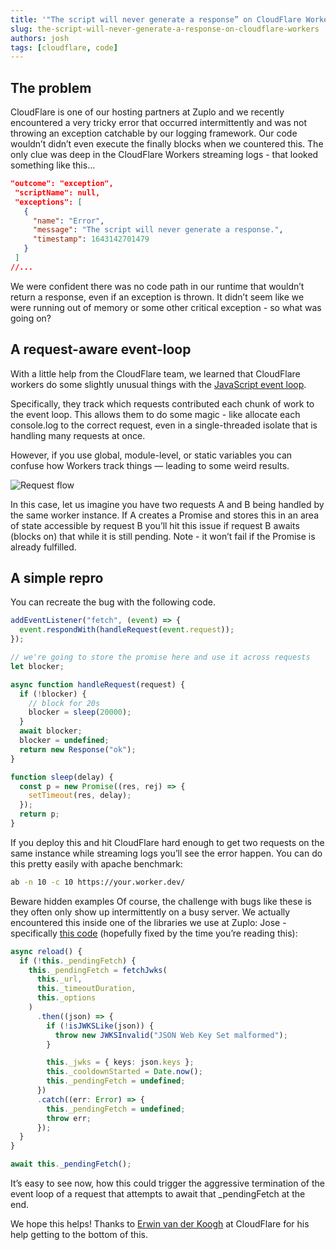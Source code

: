 ```yaml
---
title: '"The script will never generate a response” on CloudFlare Workers'
slug: the-script-will-never-generate-a-response-on-cloudflare-workers
authors: josh
tags: [cloudflare, code]
---
```


## The problem

CloudFlare is one of our hosting partners at Zuplo and we recently encountered a
very tricky error that occurred intermittently and was not throwing an exception
catchable by our logging framework. Our code wouldn’t didn’t even execute the
finally blocks when we countered this. The only clue was deep in the CloudFlare
Workers streaming logs - that looked something like this...

```json
"outcome": "exception",
 "scriptName": null,
 "exceptions": [
   {
     "name": "Error",
     "message": "The script will never generate a response.",
     "timestamp": 1643142701479
   }
 ]
//...
```

We were confident there was no code path in our runtime that wouldn’t return a
response, even if an exception is thrown. It didn’t seem like we were running
out of memory or some other critical exception - so what was going on?

## A request-aware event-loop

With a little help from the CloudFlare team, we learned that CloudFlare workers
do some slightly unusual things with the
[JavaScript event loop](https://developer.mozilla.org/en-US/docs/Web/JavaScript/EventLoop).

Specifically, they track which requests contributed each chunk of work to the
event loop. This allows them to do some magic - like allocate each console.log
to the correct request, even in a single-threaded isolate that is handling many
requests at once.

However, if you use global, module-level, or static variables you can confuse
how Workers track things — leading to some weird results.

![Request flow](./workflow.png)

In this case, let us imagine you have two requests A and B being handled by the
same worker instance. If A creates a Promise and stores this in an area of state
accessible by request B you’ll hit this issue if request B awaits (blocks on)
that while it is still pending. Note - it won’t fail if the Promise is already
fulfilled.

## A simple repro

You can recreate the bug with the following code.

```ts
addEventListener("fetch", (event) => {
  event.respondWith(handleRequest(event.request));
});

// we're going to store the promise here and use it across requests
let blocker;

async function handleRequest(request) {
  if (!blocker) {
    // block for 20s
    blocker = sleep(20000);
  }
  await blocker;
  blocker = undefined;
  return new Response("ok");
}

function sleep(delay) {
  const p = new Promise((res, rej) => {
    setTimeout(res, delay);
  });
  return p;
}
```

If you deploy this and hit CloudFlare hard enough to get two requests on the
same instance while streaming logs you’ll see the error happen. You can do this
pretty easily with apache benchmark:

```bash
ab -n 10 -c 10 https://your.worker.dev/
```

Beware hidden examples Of course, the challenge with bugs like these is they
often only show up intermittently on a busy server. We actually encountered this
inside one of the libraries we use at Zuplo: Jose - specifically
[this code](https://github.com/panva/jose/blob/bd7bf3789c146d765bbee2db0c93ba035020b24c/src/jwks/remote.ts#L91-L109)
(hopefully fixed by the time you’re reading this):

```ts
async reload() {
  if (!this._pendingFetch) {
    this._pendingFetch = fetchJwks(
      this._url,
      this._timeoutDuration,
      this._options
    )
      .then((json) => {
        if (!isJWKSLike(json)) {
          throw new JWKSInvalid("JSON Web Key Set malformed");
        }

        this._jwks = { keys: json.keys };
        this._cooldownStarted = Date.now();
        this._pendingFetch = undefined;
      })
      .catch((err: Error) => {
        this._pendingFetch = undefined;
        throw err;
      });
  }
}

await this._pendingFetch();
```

It’s easy to see now, how this could trigger the aggressive termination of the
event loop of a request that attempts to await that \_pendingFetch at the end.

We hope this helps! Thanks to
[Erwin van der Koogh](https://twitter.com/evanderkoogh) at CloudFlare for his
help getting to the bottom of this.
